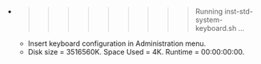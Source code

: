 * >>>>>>>>> Running inst-std-system-keyboard.sh ...
  * Insert keyboard configuration in Administration menu.
  * Disk size = 3516560K. Space Used = 4K. Runtime = 00:00:00:00.
